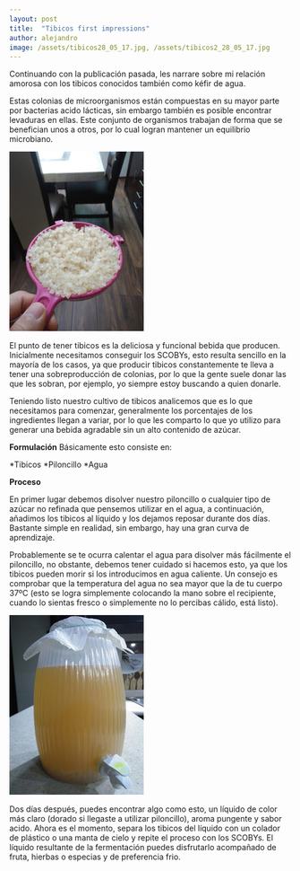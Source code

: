 ```yaml
---
layout: post
title:  "Tibicos first impressions"
author: alejandro
image: /assets/tibicos28_05_17.jpg, /assets/tibicos2_28_05_17.jpg
---
```

Continuando con la publicación pasada, les narrare sobre mi relación amorosa con los tibicos conocidos también como kéfir de agua.

Estas colonias de microorganismos están compuestas en su mayor parte por bacterias acido lácticas, sin embargo también es posible encontrar levaduras en ellas.  Este conjunto de organismos trabajan de forma que se benefician unos a otros, por lo cual logran mantener un equilibrio microbiano.


![Tibicos esperando su nuevo hogar](/assets/tibicos28_05_17.jpg)

El punto de tener tibicos es la deliciosa y funcional bebida que producen. Inicialmente necesitamos conseguir los SCOBYs, esto resulta sencillo en la mayoría de los casos, ya que producir tibicos constantemente te lleva a tener una sobreproducción de colonias, por lo que la gente suele donar las que les sobran, por ejemplo, yo siempre estoy buscando a quien donarle.

Teniendo listo nuestro cultivo de tibicos analicemos que es lo que necesitamos para comenzar, generalmente los porcentajes de los ingredientes llegan a variar, por lo que les comparto lo que yo utilizo para generar una bebida agradable sin un alto contenido de azúcar.
 
**Formulación**
Básicamente esto consiste en:

*Tibicos
*Piloncillo
*Agua

**Proceso**

En primer lugar debemos disolver nuestro piloncillo o cualquier tipo de azúcar no refinada que pensemos utilizar en el agua, a continuación, añadimos los tibicos al líquido y los dejamos reposar durante dos días. Bastante simple en realidad, sin embargo, hay una gran curva de aprendizaje.

Probablemente se te ocurra calentar el agua para disolver más fácilmente el piloncillo, no obstante, debemos tener cuidado si hacemos esto, ya que los tibicos pueden morir si los introducimos en agua caliente. Un consejo es comprobar que la temperatura del agua no sea mayor que la de tu cuerpo 37ºC (esto se logra simplemente colocando la mano sobre el recipiente, cuando lo sientas fresco o simplemente no lo percibas cálido, está listo).

![Tibicos listos](/assets/tibicos2_28_05_17.jpg)


Dos días después, puedes encontrar algo como esto, un líquido de color más claro (dorado si llegaste a utilizar piloncillo), aroma pungente y sabor acido. Ahora es el momento, separa los tibicos del líquido con un colador de plástico o una manta de cielo y repite el proceso con los SCOBYs. El líquido resultante de la fermentación puedes disfrutarlo acompañado de fruta, hierbas o especias y de preferencia frio.